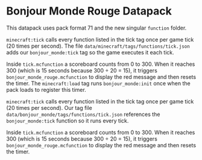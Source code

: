 # Bonjour Monde Rouge Datapack

This datapack uses pack format 71 and the new singular `function` folder.

`minecraft:tick` calls every function listed in the tick tag once per game tick (20 times per second). The file `data/minecraft/tags/functions/tick.json` adds our `bonjour_monde:tick` tag so the game executes it each tick.

Inside `tick.mcfunction` a scoreboard counts from 0 to 300. When it reaches 300 (which is 15 seconds because 300 ÷ 20 = 15), it triggers `bonjour_monde_rouge.mcfunction` to display the red message and then resets the timer.
The `minecraft:load` tag runs `bonjour_monde:init` once when the pack loads to register this timer.

`minecraft:tick` calls every function listed in the tick tag once per game tick (20 times per second). Our tag file `data/bonjour_monde/tags/functions/tick.json` references the `bonjour_monde:tick` function so it runs every tick.

Inside `tick.mcfunction` a scoreboard counts from 0 to 300. When it reaches 300 (which is 15 seconds because 300 ÷ 20 = 15), it triggers `bonjour_monde_rouge.mcfunction` to display the red message and then resets the timer.
